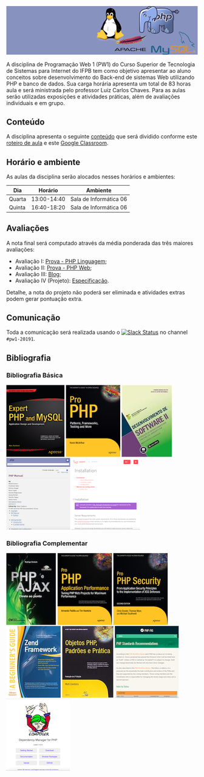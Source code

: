 ![Banner da disciplina](assets/pw1.png)

A disciplina de Programação Web 1 (PW1) do Curso Superior de Tecnologia de Sistemas para Internet do IFPB tem como objetivo apresentar ao aluno conceitos sobre desenvolvimento do Back-end de sistemas Web utilizando PHP e banco de dados. Sua carga horária apresenta um total de 83 horas aula e será ministrada pelo professor Luiz Carlos Chaves. Para as aulas serão utilizadas exposições e atividades práticas, além de avaliações individuais e em grupo.

## Conteúdo

A disciplina apresenta o seguinte [conteúdo](docs/CONTENT.md) que será dividido conforme este [roteiro de aula](docs/OUTLINE.md) e este [Google Classroom](https://classroom.google.com/u/2/c/MzEwNDY4MTA3MDJa).

## Horário e ambiente

As aulas da disciplina serão alocados nesses horários e ambientes:

| Dia | Horário | Ambiente |
|-|-|-|
| Quarta | 13:00-14:40 | Sala de Informática 06 |
| Quinta | 16:40-18:20 | Sala de Informática 06 |

## Avaliações

A nota final será computado através da média ponderada das três maiores avaliações:

* Avaliação I: [Prova - PHP Linguagem](exams/prova-php-lang.md);
* Avaliação II: [Prova - PHP Web](exams/prova-php-web.md);
* Avaliação III: [Blog](exams/blog.md);
* Avaliação IV (Projeto): [Especificação](exams/projeto-laravel.md).

Detalhe, a nota do projeto não poderá ser eliminada e atividades extras podem gerar pontuação extra.

## Comunicação

Toda a comunicação será realizada usando o [![Slack Status](https://ifpb.herokuapp.com/badge.svg)](https://ifpb.herokuapp.com/) no channel `#pw1-20191`.

## Bibliografia

### Bibliografia Básica

[![Expert PHP and MySQL](assets/books/expert-php-and-mysql.jpg)](https://www.apress.com/br/book/9781430260073) [![Pro PHP](assets/books/pro-php.jpg)](https://www.apress.com/br/book/9781590598191) [![Desenvolvimento de software II](assets/books/desenvolvimento-de-software-ii.jpg)](https://loja.grupoa.com.br/desenvolvimento-de-software-ii-p989711) [![PHP Doc](assets/books/php-doc.png)](http://php.net/manual/en/) [![Laravel doc](assets/books/laravel-doc.png)](https://laravel.com/docs/)

### Bibliografia Complementar

[![PHP e Ajax: direto ao ponto](assets/books/php-e-ajax-direto-ao-ponto.jpg)](https://www.cienciamoderna.com.br/php-e-ajax---direto-ao-ponto/p) [![Pro PHP applocation performance](assets/books/pro-php-application-performance.jpg)](https://www.apress.com/br/book/9781430228981) [![Pro PHP Security](assets/books/pro-php-security.jpg)](https://www.apress.com/br/book/9781430233183) [![Zend Framework](assets/books/zend-framework.jpg)](https://mhebooklibrary.com/doi/book/10.1036/9780071639408) [![Objetos PHP](assets/books/objetos-php.jpg)](https://www.amazon.com.br/Objetos-Padroes-Pratica-Matt-Zandstra/dp/8576082411) [![PHP FIG](assets/books/php-fig-doc.png)](https://www.php-fig.org/psr/) [![Composer](assets/books/composer-doc.png)](https://getcomposer.org)

<!-- Bibliografia Básica:

- Manual do PHP.  Disponível em: http://www.php.net/docs.php. Acesso em: 13 de março de 2019.
- Manula do Laravel Framework.  Disponível em: http://laravel.com/docs/. Acesso em: 13 de março de 2019.
- CURIOSO, Andrew. Expert PHP and MySQL. Indianápolis (USA): WILEY PUBLISHING, 2010. 587 p. il. ISBN 9780470563120.
- MCARTHUR, Kevin. Pro PHP: patterns, frameworks, testing and more. New York: Apress, 2008. 349 p. ISBN 9781590598191.
- MILETTO, Evandro Manara ; BERTAGNOLLI, Silvia de Castro (Org.). Desenvolvimento de software II: introdução ao desenvoilvimento WEB com HTML, CSS, Javascript e PHP. Porto Alegre: Bookman, 2014. 266 p. il. (Tekne).

Bibliografia Complementar:

- Composer. Disponível em: https://getcomposer.org/doc. Acesso em: 11 de março de 2019.
PHP Standards Recommendations (PSR). Disponível em: https://www.php-fig.org/psr. Acessado em: 11 de março de 2019.
- CÓRDULA, Rodrigo Beltrão de Lucena. PHP e Ajax: direto ao ponto. Rio de Janeiro: Ciência Moderna, 2014. 377 p. il. ISBN 9788539904716.
- PADILLA, Armando; HAWKINS, Tim. Pro PHP applocation performance: tuning PHP Web projects for maximum performance. New York: Apress, 2010. 244 p. il. ISBN 9781430228981.
- SNYDER, Chris; MYER, Thomas; SOUTHWELL, Michael. Pro PHP security: from application security principles to the implementation of XSS defenses. 2. ed. New York: Apress, 2010. 345 p. il. ISBN 9781430233183.
- VASWANI, Vikram. Zend Framework: a beginner´s guide. New York: McGraw-Hill, 2010. 446 p. il. (A Beginner´s Guide). ISBN 9780071639392.
- ZANDSTRA, Matt. Objetos PHP, padrões e prática. 2. ed. Rio de Janeiro: Alta Books, 2009. 456 p. il. ISBN 9788576082415. -->
